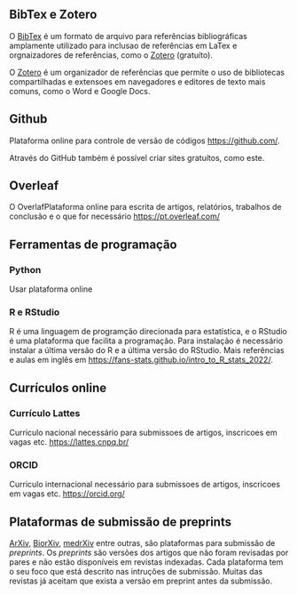 ## BibTex e Zotero

O [BibTex](https://www.bibtex.org/) é um formato de arquivo para referências bibliográficas amplamente utilizado para inclusao de referências em LaTex e orgnaizadores de referências, como o [Zotero](https://www.zotero.org) (gratuíto).

O [Zotero](https://www.zotero.org) é um organizador de referências que permite o uso de bibliotecas compartilhadas e extensoes em navegadores e editores de texto mais comuns, como o Word e Google Docs.

## Github

Plataforma online para controle de versão de códigos https://github.com/.

Através do GitHub também é possível criar sites gratuítos, como este.

## Overleaf

O OverlafPlataforma online para escrita de artigos, relatórios, trabalhos de conclusão e o que for necessário https://pt.overleaf.com/

## Ferramentas de programação

### Python

Usar plataforma online

### R e RStudio

R é uma linguagem de programção direcionada para estatística, e o RStudio é uma plataforma que facilita a programação. Para instalação é necessário instalar a última versão do R e a última versão do RStudio.
Mais referências e aulas em inglês em https://fans-stats.github.io/intro_to_R_stats_2022/.

## Currículos online

### Currículo Lattes

Curriculo nacional necessário para submissoes de artigos, inscricoes em vagas etc. https://lattes.cnpq.br/

### ORCID

Curriculo internacional necessário para submissoes de artigos, inscricoes em vagas etc. https://orcid.org/

## Plataformas de submissão de preprints

[ArXiv](https://arxiv.org/), [BiorXiv](https://www.biorxiv.org/), [medrXiv](https://www.medrxiv.org/) entre outras, são plataformas para submissão de *preprints*. Os *preprints* são versões dos artigos que não foram revisadas por pares e não estão disponíveis em revistas indexadas. Cada plataforma tem o seu foco que está descrito nas intruções de submissão.
Muitas das revistas já aceitam que exista a versão em preprint antes da submissão.
